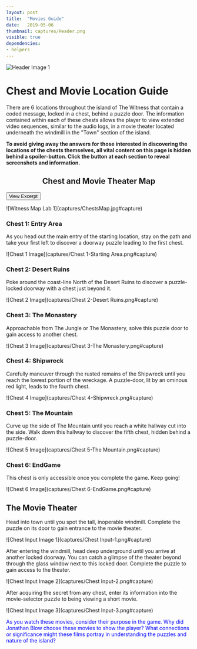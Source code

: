 ```yaml
---
layout: post
title:  "Movies Guide"
date:   2019-05-06
thumbnail: captures/Header.png
visible: true
dependencies:
- helpers
---
```



![Header Image 1](captures/Header.png#header)
# Chest and Movie Location Guide

There are 6 locations throughout the island of The Witness that contain a coded message, locked in a chest, behind a puzzle door. The information contained within each of these chests allows the player to view extended video sequences, similar to the audio logs, in a movie theater located underneath the windmill in the "Town" section of the island.

**To avoid giving away the answers for those interested in discovering the locations of the chests themselves, all vital content on this page is hidden behind a spoiler-button. Click the button at each section to reveal screenshots and information.**

## <center>Chest and Movie Theater Map</center>

<button onclick="collapseChestMap">View Excerpt</button>

<div markdown="1" id="chestmap" style="display:block">
![Witness Map Lab 1](captures/ChestsMap.jpg#capture)
</div>

### Chest 1: Entry Area

As you head out the main entry of the starting location, stay on the path and take your first left to discover a doorway puzzle leading to the first chest.

![Chest 1 Image](captures/Chest 1-Starting Area.png#capture)

### Chest 2: Desert Ruins

Poke around the coast-line North of the Desert Ruins to discover a puzzle-locked doorway with a chest just beyond it.

![Chest 2 Image](captures/Chest 2-Desert Ruins.png#capture)

### Chest 3: The Monastery

Approachable from The Jungle or The Monastery, solve this puzzle door to gain access to another chest.

![Chest 3 Image](captures/Chest 3-The Monastery.png#capture)

### Chest 4: Shipwreck

Carefully maneuver through the rusted remains of the Shipwreck until you reach the lowest portion of the wreckage. A puzzle-door, lit by an ominous red light, leads to the fourth chest.

![Chest 4 Image](captures/Chest 4-Shipwreck.png#capture)

### Chest 5: The Mountain

Curve up the side of The Mountain until you reach a white hallway cut into the side. Walk down this hallway to discover the fifth chest, hidden behind a puzzle-door.

![Chest 5 Image](captures/Chest 5-The Mountain.png#capture)

### Chest 6: EndGame

This chest is only accessible once you complete the game. Keep going!

![Chest 6 Image](captures/Chest 6-EndGame.png#capture)


## The Movie Theater

Head into town until you spot the tall, inoperable windmill. Complete the puzzle on its door to gain entrance to the movie theater.

![Chest Input Image 1](captures/Chest Input-1.png#capture)

After entering the windmill, head deep underground until you arrive at another locked doorway. You can catch a glimpse of the theater beyond through the glass window next to this locked door. Complete the puzzle to gain access to the theater.

![Chest Input Image 2](captures/Chest Input-2.png#capture)

After acquiring the secret from any chest, enter its information into the movie-selector puzzle to being viewing a short movie.

![Chest Input Image 3](captures/Chest Input-3.png#capture)

<span style="color: blue">As you watch these movies, consider their purpose in the game. Why did Jonathan Blow choose these movies to show the player? What connections or significance might these films portray in understanding the puzzles and nature of the island?</span>

